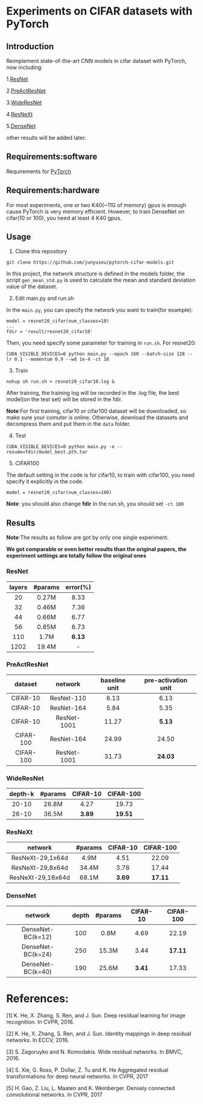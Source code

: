 # Experiments on CIFAR datasets with PyTorch

## Introduction
Reimplement state-of-the-art CNN models in cifar dataset with PyTorch, now including:

1.[ResNet](https://arxiv.org/abs/1512.03385v1)

2.[PreActResNet](https://arxiv.org/abs/1603.05027v3)

3.[WideResNet](https://arxiv.org/abs/1605.07146v4)

4.[ResNeXt](https://arxiv.org/abs/1611.05431v2)

5.[DenseNet](https://arxiv.org/abs/1608.06993v4)

other results will be added later.

## Requirements:software
Requirements for [PyTorch](http://pytorch.org/)

## Requirements:hardware
For most experiments, one or two K40(~11G of memory) gpus is enough cause PyTorch is very memory efficient. However,
to train DenseNet on cifar(10 or 100), you need at least 4 K40 gpus.

## Usage
1. Clone this repository

```
git clone https://github.com/junyuseu/pytorch-cifar-models.git
```

In this project, the network structure is defined in the models folder, the script ```gen_mean_std.py``` is used to calculate
the mean and standard deviation value of the dataset.

2. Edit main.py and run.sh

In the ```main.py```, you can specify the network you want to train(for example):

```
model = resnet20_cifar(num_classes=10)
...
fdir = 'result/resnet20_cifar10'
```

Then, you need specify some parameter for training in ```run.sh```. For resnet20:

```
CUDA_VISIBLE_DEVICES=0 python main.py --epoch 160 --batch-size 128 --lr 0.1 --momentum 0.9 --wd 1e-4 -ct 10
```

3. Train

```
nohup sh run.sh > resnet20_cifar10.log &
```

After training, the training log will be recorded in the .log file, the best model(on the test set) 
will be stored in the fdir.

**Note**:For first training, cifar10 or cifar100 dataset will be downloaded, so make sure your comuter is online.
Otherwise, download the datasets and decompress them and put them in the ```data``` folder.

4. Test

```
CUDA_VISIBLE_DEVICES=0 python main.py -e --resume=fdir/model_best.pth.tar
```

5. CIFAR100

The default setting in the code is for cifar10, to train with cifar100, you need specify it explicitly in the code.

```
model = resnet20_cifar(num_classes=100)
```

**Note**: you should also change **fdir** In the run.sh, you should set ```-ct 100```

## Results
**Note**:The results as follow are got by only one single experiment.

**We got comparable or even better results than the original papers, the experiment settings are totally follow 
the original ones**

### ResNet

layers|#params|error(%)
:---:|:---:|:---:
20|0.27M|8.33
32|0.46M|7.36
44|0.66M|6.77
56|0.85M|6.73
110|1.7M|**6.13**
1202|19.4M|-

### PreActResNet

dataset|network|baseline unit|pre-activation unit
:---:|:---:|:---:|:---:
CIFAR-10|ResNet-110|6.13|6.13
CIFAR-10|ResNet-164|5.84|5.35
CIFAR-10|ResNet-1001|11.27|**5.13**
CIFAR-100|ResNet-164|24.99|24.50
CIFAR-100|ResNet-1001|31.73|**24.03**

### WideResNet

depth-k|#params|CIFAR-10|CIFAR-100
:---:|:---:|:---:|:---:
20-10|26.8M|4.27|19.73
26-10|36.5M|**3.89**|**19.51**

### ResNeXt

network|#params|CIFAR-10|CIFAR-100
:---:|:---:|:---:|:---:
ResNeXt-29,1x64d|4.9M|4.51|22.09
ResNeXt-29,8x64d|34.4M|3.78|17.44
ResNeXt-29,16x64d|68.1M|**3.69**|**17.11**

### DenseNet

network|depth|#params|CIFAR-10|CIFAR-100
:---:|:---:|:---:|:---:|:---:
DenseNet-BC(k=12)|100|0.8M|4.69|22.19
DenseNet-BC(k=24)|250|15.3M|3.44|**17.11**
DenseNet-BC(k=40)|190|25.6M|**3.41**|17.33

# References:
[1] K. He, X. Zhang, S. Ren, and J. Sun. Deep residual learning for image recognition. In CVPR, 2016.

[2] K. He, X. Zhang, S. Ren, and J. Sun. Identity mappings in deep residual networks. In ECCV, 2016.

[3] S. Zagoruyko and N. Komodakis. Wide residual networks. In BMVC, 2016.

[4] S. Xie, G. Ross, P. Dollar, Z. Tu and K. He Aggregated residual transformations for deep neural networks. In CVPR, 2017

[5] H. Gao, Z. Liu, L. Maaten and K. Weinberger. Densely connected convolutional networks. In CVPR, 2017
